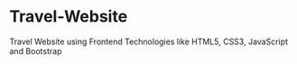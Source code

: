 # Travel-Website
Travel Website using Frontend Technologies like HTML5, CSS3, JavaScript and Bootstrap
